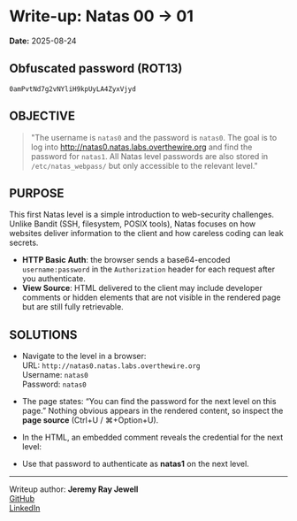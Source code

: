 # Write-up: Natas 00 → 01  
**Date:** 2025-08-24   

## Obfuscated password (ROT13)

`0amPvtNd7g2vNYliH9kpUyLA4ZyxVjyd` 

## OBJECTIVE

> "The username is `natas0` and the password is `natas0`. The goal is to log into http://natas0.natas.labs.overthewire.org and find the password for `natas1`. All Natas level passwords are also stored in `/etc/natas_webpass/` but only accessible to the relevant level."

## PURPOSE ##

This first Natas level is a simple introduction to web-security challenges. Unlike Bandit (SSH, filesystem, POSIX tools), Natas focuses on how websites deliver information to the client and how careless coding can leak secrets.

- **HTTP Basic Auth**: the browser sends a base64-encoded `username:password` in the `Authorization` header for each request after you authenticate.  
- **View Source**: HTML delivered to the client may include developer comments or hidden elements that are not visible in the rendered page but are still fully retrievable.

## SOLUTIONS ##

- Navigate to the level in a browser:  
  URL: `http://natas0.natas.labs.overthewire.org`  
  Username: `natas0`  
  Password: `natas0`

- The page states: “You can find the password for the next level on this page.” Nothing obvious appears in the rendered content, so inspect the **page source** (Ctrl+U / ⌘+Option+U).

- In the HTML, an embedded comment reveals the credential for the next level:

  <!--The password for natas1 is [REDACTED] --> 

- Use that password to authenticate as **natas1** on the next level.

___

Writeup author: **Jeremy Ray Jewell**  
[GitHub](https://github.com/jeremyrayjewell)  
[LinkedIn](https://www.linkedin.com/in/jeremyrayjewell)
